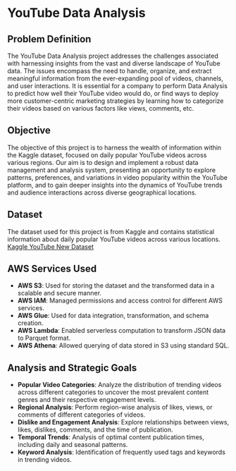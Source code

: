 # YouTube Data Analysis

## Problem Definition
The YouTube Data Analysis project addresses the challenges associated with harnessing insights from the vast and diverse landscape of YouTube data. The issues encompass the need to handle, organize, and extract meaningful information from the ever-expanding pool of videos, channels, and user interactions. It is essential for a company to perform Data Analysis to predict how well their YouTube video would do, or find ways to deploy more customer-centric marketing strategies by learning how to categorize their videos based on various factors like views, comments, etc.

## Objective
The objective of this project is to harness the wealth of information within the Kaggle dataset, focused on daily popular YouTube videos across various regions. Our aim is to design and implement a robust data management and analysis system, presenting an opportunity to explore patterns, preferences, and variations in video popularity within the YouTube platform, and to gain deeper insights into the dynamics of YouTube trends and audience interactions across diverse geographical locations.

## Dataset
The dataset used for this project is from Kaggle and contains statistical information about daily popular YouTube videos across various locations. [Kaggle YouTube New Dataset](https://www.kaggle.com/datasets/datasnaek/youtube-new)

## AWS Services Used
- **AWS S3**: Used for storing the dataset and the transformed data in a scalable and secure manner.
- **AWS IAM**: Managed permissions and access control for different AWS services.
- **AWS Glue**: Used for data integration, transformation, and schema creation.
- **AWS Lambda**: Enabled serverless computation to transform JSON data to Parquet format.
- **AWS Athena**: Allowed querying of data stored in S3 using standard SQL.

## Analysis and Strategic Goals
- **Popular Video Categories**: Analyze the distribution of trending videos across different categories to uncover the most prevalent content genres and their respective engagement levels.
- **Regional Analysis**: Perform region-wise analysis of likes, views, or comments of different categories of videos.
- **Dislike and Engagement Analysis**: Explore relationships between views, likes, dislikes, comments, and the time of publication.
- **Temporal Trends**: Analysis of optimal content publication times, including daily and seasonal patterns.
- **Keyword Analysis**: Identification of frequently used tags and keywords in trending videos.

